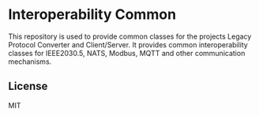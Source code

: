# Interoperability Common
This repository is used to provide common classes for the projects Legacy Protocol Converter and Client/Server. It provides common interoperability classes for IEEE2030.5, NATS, Modbus, MQTT and other communication mechanisms.

## License

MIT
